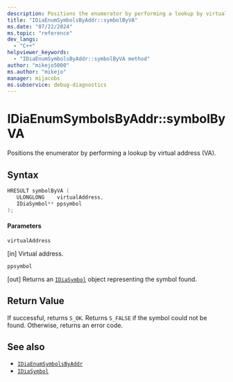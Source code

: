 ```yaml
---
description: Positions the enumerator by performing a lookup by virtual address (VA).
title: "IDiaEnumSymbolsByAddr::symbolByVA"
ms.date: "07/22/2024"
ms.topic: "reference"
dev_langs:
  - "C++"
helpviewer_keywords:
  - "IDiaEnumSymbolsByAddr::symbolByVA method"
author: "mikejo5000"
ms.author: "mikejo"
manager: mijacobs
ms.subservice: debug-diagnostics
---
```


# IDiaEnumSymbolsByAddr::symbolByVA

Positions the enumerator by performing a lookup by virtual address (VA).

## Syntax

```c++
HRESULT symbolByVA (
   ULONGLONG    virtualAddress,
   IDiaSymbol** ppsymbol
);
```

#### Parameters

`virtualAddress`

[in] Virtual address.

`ppsymbol`

[out] Returns an [`IDiaSymbol`](../../debugger/debug-interface-access/idiasymbol.md) object representing the symbol found.

## Return Value

If successful, returns `S_OK`. Returns `S_FALSE` if the symbol could not be found. Otherwise, returns an error code.

## See also

- [`IDiaEnumSymbolsByAddr`](../../debugger/debug-interface-access/idiaenumsymbolsbyaddr.md)
- [`IDiaSymbol`](../../debugger/debug-interface-access/idiasymbol.md)
